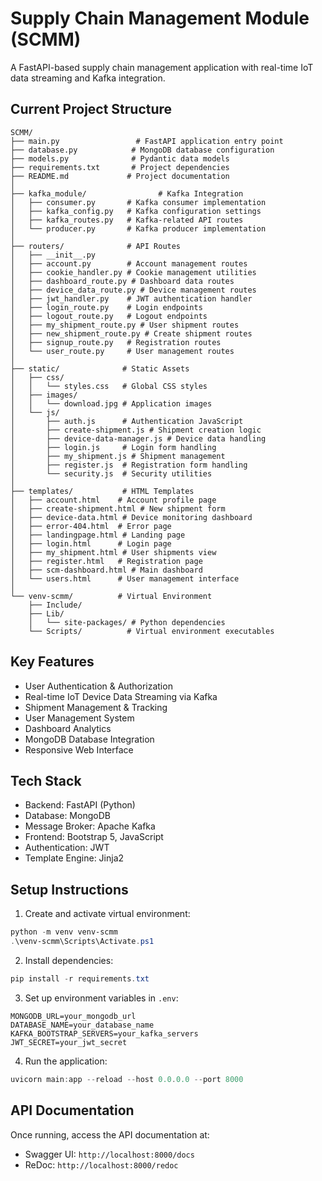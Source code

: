 # Supply Chain Management Module (SCMM)

A FastAPI-based supply chain management application with real-time IoT data streaming and Kafka integration.

## Current Project Structure
```
SCMM/
├── main.py                 # FastAPI application entry point
├── database.py            # MongoDB database configuration
├── models.py              # Pydantic data models
├── requirements.txt       # Project dependencies
├── README.md             # Project documentation
│
├── kafka_module/                # Kafka Integration
│   ├── consumer.py       # Kafka consumer implementation
│   ├── kafka_config.py   # Kafka configuration settings
│   ├── kafka_routes.py   # Kafka-related API routes
│   └── producer.py       # Kafka producer implementation
│
├── routers/              # API Routes
│   ├── __init__.py
│   ├── account.py        # Account management routes
│   ├── cookie_handler.py # Cookie management utilities
│   ├── dashboard_route.py # Dashboard data routes
│   ├── device_data_route.py # Device management routes
│   ├── jwt_handler.py    # JWT authentication handler
│   ├── login_route.py    # Login endpoints
│   ├── logout_route.py   # Logout endpoints
│   ├── my_shipment_route.py # User shipment routes
│   ├── new_shipment_route.py # Create shipment routes
│   ├── signup_route.py   # Registration routes
│   └── user_route.py     # User management routes
│
├── static/              # Static Assets
│   ├── css/
│   │   └── styles.css   # Global CSS styles
│   ├── images/
│   │   └── download.jpg # Application images
│   └── js/
│       ├── auth.js      # Authentication JavaScript
│       ├── create-shipment.js # Shipment creation logic
│       ├── device-data-manager.js # Device data handling
│       ├── login.js     # Login form handling
│       ├── my_shipment.js # Shipment management
│       ├── register.js  # Registration form handling
│       └── security.js  # Security utilities
│
├── templates/           # HTML Templates
│   ├── account.html    # Account profile page
│   ├── create-shipment.html # New shipment form
│   ├── device-data.html # Device monitoring dashboard
│   ├── error-404.html  # Error page
│   ├── landingpage.html # Landing page
│   ├── login.html      # Login page
│   ├── my_shipment.html # User shipments view
│   ├── register.html   # Registration page
│   ├── scm-dashboard.html # Main dashboard
│   └── users.html      # User management interface
│
└── venv-scmm/          # Virtual Environment
    ├── Include/
    ├── Lib/
    │   └── site-packages/ # Python dependencies
    └── Scripts/          # Virtual environment executables
```

## Key Features
- User Authentication & Authorization
- Real-time IoT Device Data Streaming via Kafka
- Shipment Management & Tracking
- User Management System
- Dashboard Analytics
- MongoDB Database Integration
- Responsive Web Interface

## Tech Stack
- Backend: FastAPI (Python)
- Database: MongoDB
- Message Broker: Apache Kafka
- Frontend: Bootstrap 5, JavaScript
- Authentication: JWT
- Template Engine: Jinja2

## Setup Instructions

1. Create and activate virtual environment:
```powershell
python -m venv venv-scmm
.\venv-scmm\Scripts\Activate.ps1
```

2. Install dependencies:
```powershell
pip install -r requirements.txt
```

3. Set up environment variables in `.env`:
```env
MONGODB_URL=your_mongodb_url
DATABASE_NAME=your_database_name
KAFKA_BOOTSTRAP_SERVERS=your_kafka_servers
JWT_SECRET=your_jwt_secret
```

4. Run the application:
```powershell
uvicorn main:app --reload --host 0.0.0.0 --port 8000
```

## API Documentation
Once running, access the API documentation at:
- Swagger UI: `http://localhost:8000/docs`
- ReDoc: `http://localhost:8000/redoc`
